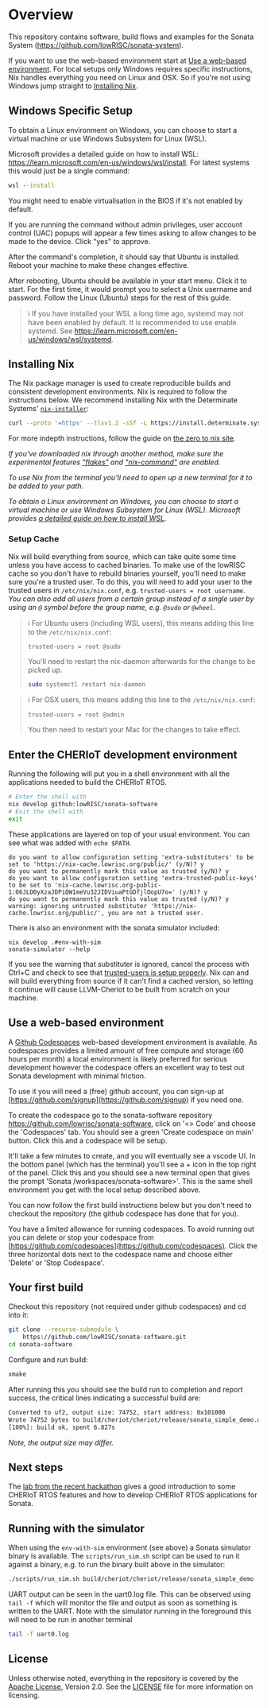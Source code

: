 # Overview

This repository contains software, build flows and examples for the Sonata System (https://github.com/lowRISC/sonata-system).

If you want to use the web-based environment start at [Use a web-based environment](#use-a-web-based-environment). For local setups only Windows requires specific instructions, Nix handles everything you need on Linux and OSX. So if you're not using Windows jump straight to [Installing Nix](#installing-nix).

## Windows Specific Setup

To obtain a Linux environment on Windows, you can choose to start a virtual machine or use Windows Subsystem for Linux (WSL).

Microsoft provides a detailed guide on how to install WSL: https://learn.microsoft.com/en-us/windows/wsl/install. For latest systems this would just be a single command:
```bat
wsl --install
```
You might need to enable virtualisation in the BIOS if it's not enabled by default.

If you are running the command without admin privileges, user account control (UAC) popups will appear a few times asking to allow changes to be made to the device.
Click "yes" to approve.

After the command's completion, it should say that Ubuntu is installed. Reboot your machine to make these changes effective.

After rebooting, Ubuntu should be available in your start menu.
Click it to start. For the first time, it would prompt you to select a Unix username and password.
Follow the Linux (Ubuntu) steps for the rest of this guide.

> ℹ️ If you have installed your WSL a long time ago, systemd may not have been enabled by default.
> It is recommended to use enable systemd.
> See https://learn.microsoft.com/en-us/windows/wsl/systemd.

## Installing Nix

The Nix package manager is used to create reproducible builds and consistent development environments.
Nix is required to follow the instructions below.
We recommend installing Nix with the Determinate Systems' [`nix-installer`](https://github.com/DeterminateSystems/nix-installer):

```sh
curl --proto '=https' --tlsv1.2 -sSf -L https://install.determinate.systems/nix | sh -s -- install
```

For more indepth instructions, follow the guide on [the zero to nix site](https://zero-to-nix.com/start/install).

*If you've downloaded nix through another method, make sure the experimental features ["flakes"](https://nixos.wiki/wiki/Flakes) and ["nix-command"](https://nixos.wiki/wiki/Nix_command) are enabled.*

*To use Nix from the terminal you'll need to open up a new terminal for it to be added to your path.*

*To obtain a Linux environment on Windows, you can choose to start a virtual machine or use Windows Subsystem for Linux (WSL). Microsoft provides [a detailed guide on how to install WSL](https://learn.microsoft.com/en-us/windows/wsl/install).*

### Setup Cache

Nix will build everything from source, which can take quite some time unless you have access to cached binaries.
To make use of the lowRISC cache so you don't have to rebuild binaries yourself, you'll need to make sure you're a trusted user.
To do this, you will need to add your user to the trusted users in `/etc/nix/nix.conf`, e.g. `trusted-users = root username`. *You can also add all users from a certain group instead of a single user by using an `@` symbol before the group name, e.g. `@sudo` or `@wheel`.*

> ℹ️ For Ubuntu users (including WSL users), this means adding this line to the `/etc/nix/nix.conf`:
> ```
> trusted-users = root @sudo
> ```
> 
> You'll need to restart the nix-daemon afterwards for the change to be picked up.
> ```sh
> sudo systemctl restart nix-daemon
> ```

> ℹ️ For OSX users, this means adding this line to the `/etc/nix/nix.conf`:
> ```
> trusted-users = root @admin
> ```
> 
> You then need to restart your Mac for the changes to take effect.

## Enter the CHERIoT development environment

Running the following will put you in a shell environment with all the applications needed to build the CHERIoT RTOS.

```sh
# Enter the shell with
nix develop github:lowRISC/sonata-software
# Exit the shell with
exit
```

These applications are layered on top of your usual environment. You can see what was added with `echo $PATH`.

```
do you want to allow configuration setting 'extra-substituters' to be set to 'https://nix-cache.lowrisc.org/public/' (y/N)? y
do you want to permanently mark this value as trusted (y/N)? y
do you want to allow configuration setting 'extra-trusted-public-keys' to be set to 'nix-cache.lowrisc.org-public-1:O6JLD0yXzaJDPiQW1meVu32JIDViuaPtGDfjlOopU7o=' (y/N)? y
do you want to permanently mark this value as trusted (y/N)? y
warning: ignoring untrusted substituter 'https://nix-cache.lowrisc.org/public/', you are not a trusted user.
```

There is also an environment with the sonata simulator included:
```
nix develop .#env-with-sim
sonata-simulator --help
```

If you see the warning that substituter is ignored, cancel the process with Ctrl+C and check to see that [trusted-users is setup properly](#Linux). Nix can and will build everything from source if it can't find a cached version, so letting it continue will cause LLVM-Cheriot to be built from scratch on your machine.

## Use a web-based environment

A [Github Codespaces](https://github.com/features/codespaces) web-based development environment is available.
As codespaces provides a limited amount of free compute and storage (60 hours per month) a local environment is likely preferred for serious development however the codespace offers an excellent way to test out Sonata development with minimal friction.

To use it you will need a (free) github account, you can sign-up at [https://github.com/signup](https://github.com/signup) if you need one.

To create the codespace go to the sonata-software repository https://github.com/lowrisc/sonata-software, click on '<> Code' and choose the 'Codespaces' tab. You should see a green 'Create codespace on main' button. Click this and a codespace will be setup.

It'll take a few minutes to create, and you will eventually see a vscode UI. In the bottom panel (which has the terminal) you'll see a + icon in the top right of the panel. Click this and you should see a new terminal open that gives the prompt 'Sonata /workspaces/sonata-software>'. This is the same shell environment you get with the local setup described above.

You can now follow the first build instructions below but you don't need to checkout the repository (the github codespace has done that for you).

You have a limited allowance for running codespaces. To avoid running out you can delete or stop your codespace from [https://github.com/codespaces](https://github.com/codespaces). Click the three horizontal dots next to the codespace name and choose either 'Delete' or 'Stop Codespace'.

## Your first build

Checkout this repository (not required under github codespaces) and cd into it:
```sh
git clone --recurse-submodule \
    https://github.com/lowRISC/sonata-software.git
cd sonata-software
```

Configure and run build:

```sh
xmake
```

After running this you should see the build run to completion and report success, the critical lines indicating a successful build are:

```sh
Converted to uf2, output size: 74752, start address: 0x101000
Wrote 74752 bytes to build/cheriot/cheriot/release/sonata_simple_demo.uf2
[100%]: build ok, spent 6.827s
```

*Note, the output size may differ.*

## Next steps

The [lab from the recent hackathon](hackathon.md) gives a good introduction to some CHERIoT RTOS features and how to develop CHERIoT RTOS applications for Sonata.

## Running with the simulator

When using the `env-with-sim` environment (see above) a Sonata simulator binary is available.
The `scripts/run_sim.sh` script can be used to run it against a binary, e.g. to run the binary built above in the simulator:

```sh
./scripts/run_sim.sh build/cheriot/cheriot/release/sonata_simple_demo
```

UART output can be seen in the uart0.log file.
This can be observed using `tail -f` which will monitor the file and output as soon as something is written to the UART.
Note with the simulator running in the foreground this will need to be run in another terminal

```sh
tail -f uart0.log
```

## License

Unless otherwise noted, everything in the repository is covered by the [Apache License](https://www.apache.org/licenses/LICENSE-2.0.html), Version 2.0. See the [LICENSE](https://github.com/lowRISC/sonata-software/blob/main/LICENSE) file for more information on licensing.
